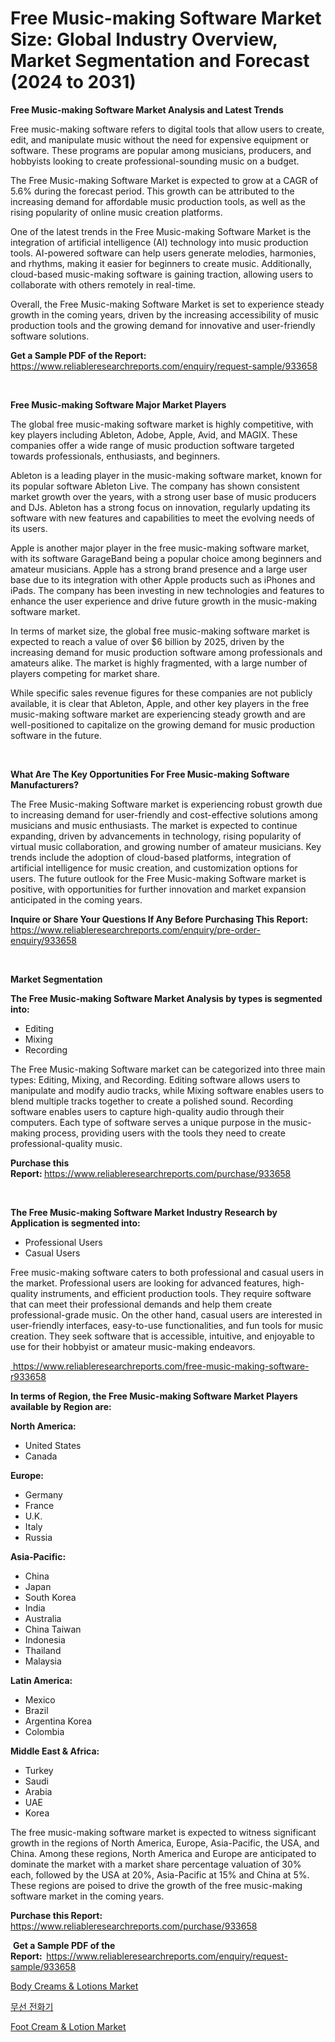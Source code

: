 <p><h1>Free Music-making Software Market Size: Global Industry Overview, Market Segmentation and Forecast (2024 to 2031)</h1></p><p><strong>Free Music-making Software Market Analysis and Latest Trends</strong></p>
<p><p>Free music-making software refers to digital tools that allow users to create, edit, and manipulate music without the need for expensive equipment or software. These programs are popular among musicians, producers, and hobbyists looking to create professional-sounding music on a budget. </p><p>The Free Music-making Software Market is expected to grow at a CAGR of 5.6% during the forecast period. This growth can be attributed to the increasing demand for affordable music production tools, as well as the rising popularity of online music creation platforms. </p><p>One of the latest trends in the Free Music-making Software Market is the integration of artificial intelligence (AI) technology into music production tools. AI-powered software can help users generate melodies, harmonies, and rhythms, making it easier for beginners to create music. Additionally, cloud-based music-making software is gaining traction, allowing users to collaborate with others remotely in real-time.</p><p>Overall, the Free Music-making Software Market is set to experience steady growth in the coming years, driven by the increasing accessibility of music production tools and the growing demand for innovative and user-friendly software solutions.</p></p>
<p><strong>Get a Sample PDF of the Report:&nbsp;</strong> <a href="https://www.reliableresearchreports.com/enquiry/request-sample/933658">https://www.reliableresearchreports.com/enquiry/request-sample/933658</a></p>
<p>&nbsp;</p>
<p><strong>Free Music-making Software Major Market Players</strong></p>
<p><p>The global free music-making software market is highly competitive, with key players including Ableton, Adobe, Apple, Avid, and MAGIX. These companies offer a wide range of music production software targeted towards professionals, enthusiasts, and beginners.</p><p>Ableton is a leading player in the music-making software market, known for its popular software Ableton Live. The company has shown consistent market growth over the years, with a strong user base of music producers and DJs. Ableton has a strong focus on innovation, regularly updating its software with new features and capabilities to meet the evolving needs of its users.</p><p>Apple is another major player in the free music-making software market, with its software GarageBand being a popular choice among beginners and amateur musicians. Apple has a strong brand presence and a large user base due to its integration with other Apple products such as iPhones and iPads. The company has been investing in new technologies and features to enhance the user experience and drive future growth in the music-making software market.</p><p>In terms of market size, the global free music-making software market is expected to reach a value of over $6 billion by 2025, driven by the increasing demand for music production software among professionals and amateurs alike. The market is highly fragmented, with a large number of players competing for market share.</p><p>While specific sales revenue figures for these companies are not publicly available, it is clear that Ableton, Apple, and other key players in the free music-making software market are experiencing steady growth and are well-positioned to capitalize on the growing demand for music production software in the future.</p></p>
<p>&nbsp;</p>
<p><strong>What Are The Key Opportunities For Free Music-making Software Manufacturers?</strong></p>
<p><p>The Free Music-making Software market is experiencing robust growth due to increasing demand for user-friendly and cost-effective solutions among musicians and music enthusiasts. The market is expected to continue expanding, driven by advancements in technology, rising popularity of virtual music collaboration, and growing number of amateur musicians. Key trends include the adoption of cloud-based platforms, integration of artificial intelligence for music creation, and customization options for users. The future outlook for the Free Music-making Software market is positive, with opportunities for further innovation and market expansion anticipated in the coming years.</p></p>
<p><strong>Inquire or Share Your Questions If Any Before Purchasing This Report:</strong> <a href="https://www.reliableresearchreports.com/enquiry/pre-order-enquiry/933658">https://www.reliableresearchreports.com/enquiry/pre-order-enquiry/933658</a></p>
<p>&nbsp;</p>
<p><strong>Market Segmentation</strong></p>
<p><strong>The Free Music-making Software Market Analysis by types is segmented into:</strong></p>
<p><ul><li>Editing</li><li>Mixing</li><li>Recording</li></ul></p>
<p><p>The Free Music-making Software market can be categorized into three main types: Editing, Mixing, and Recording. Editing software allows users to manipulate and modify audio tracks, while Mixing software enables users to blend multiple tracks together to create a polished sound. Recording software enables users to capture high-quality audio through their computers. Each type of software serves a unique purpose in the music-making process, providing users with the tools they need to create professional-quality music.</p></p>
<p><strong>Purchase this Report:&nbsp;</strong><a href="https://www.reliableresearchreports.com/purchase/933658">https://www.reliableresearchreports.com/purchase/933658</a></p>
<p>&nbsp;</p>
<p><strong>The Free Music-making Software Market Industry Research by Application is segmented into:</strong></p>
<p><ul><li>Professional Users</li><li>Casual Users</li></ul></p>
<p><p>Free music-making software caters to both professional and casual users in the market. Professional users are looking for advanced features, high-quality instruments, and efficient production tools. They require software that can meet their professional demands and help them create professional-grade music. On the other hand, casual users are interested in user-friendly interfaces, easy-to-use functionalities, and fun tools for music creation. They seek software that is accessible, intuitive, and enjoyable to use for their hobbyist or amateur music-making endeavors.</p></p>
<p><a href="https://www.reliableresearchreports.com/free-music-making-software-r933658">&nbsp;https://www.reliableresearchreports.com/free-music-making-software-r933658</a></p>
<p><strong>In terms of Region, the Free Music-making Software Market Players available by Region are:</strong></p>
<p>
    <p> <strong> North America: </strong>
        <ul>
            <li>United States</li>
            <li>Canada</li>
        </ul>
        </p> 
    <p> <strong> Europe: </strong>
        <ul>
            <li>Germany</li>
            <li>France</li>
            <li>U.K.</li>
            <li>Italy</li>
            <li>Russia</li>
        </ul>
        </p> 
    <p> <strong> Asia-Pacific: </strong>
        <ul>
            <li>China</li>
            <li>Japan</li>
            <li>South Korea</li>
            <li>India</li>
            <li>Australia</li>
            <li>China Taiwan</li>
            <li>Indonesia</li>
            <li>Thailand</li>
            <li>Malaysia</li>
        </ul>
        </p> 
    <p> <strong> Latin America: </strong>
        <ul>
            <li>Mexico</li>
            <li>Brazil</li>
            <li>Argentina Korea</li>
            <li>Colombia</li>
        </ul>
        </p> 
    <p> <strong> Middle East & Africa: </strong>
        <ul>
            <li>Turkey</li>
            <li>Saudi</li>
            <li>Arabia</li>
            <li>UAE</li>
            <li>Korea</li>
        </ul>
    </p>
    </p>
<p><p>The free music-making software market is expected to witness significant growth in the regions of North America, Europe, Asia-Pacific, the USA, and China. Among these regions, North America and Europe are anticipated to dominate the market with a market share percentage valuation of 30% each, followed by the USA at 20%, Asia-Pacific at 15% and China at 5%. These regions are poised to drive the growth of the free music-making software market in the coming years.</p></p>
<p><strong>Purchase this Report: </strong><a href="https://www.reliableresearchreports.com/purchase/933658">https://www.reliableresearchreports.com/purchase/933658</a></p>
<p>&nbsp;<strong>Get a Sample PDF of the Report:&nbsp;&nbsp;</strong><a href="https://www.reliableresearchreports.com/enquiry/request-sample/933658">https://www.reliableresearchreports.com/enquiry/request-sample/933658</a></p>
<p><strong></strong></p>
<p><p><a href="https://www.linkedin.com/pulse/global-body-creams-amp-lotions-market-size-trends-insights-n1jqf">Body Creams & Lotions Market</a></p><p><a href="https://github.com/CliftonFisher9067/Market-Research-Report-List-1/blob/main/463535960102.md">무선 전화기</a></p><p><a href="https://www.linkedin.com/pulse/decoding-foot-cream-amp-lotion-market-deep-dive-latest-trends-ter6f">Foot Cream & Lotion Market</a></p></p>